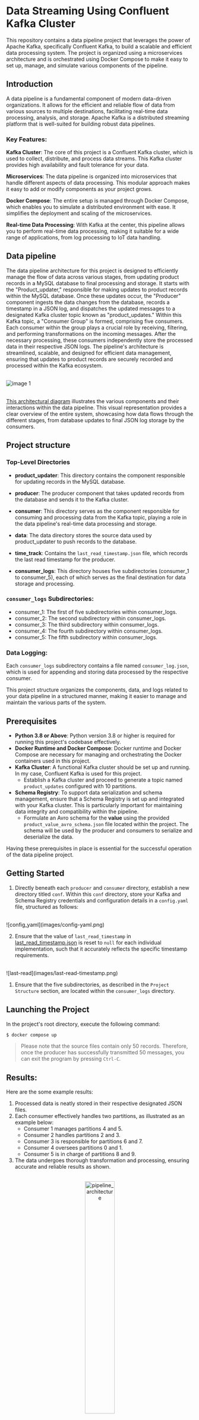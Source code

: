# Data Streaming Using Confluent Kafka Cluster

This repository contains a data pipeline project that leverages the power of Apache Kafka, specifically Confluent Kafka, to build a scalable and efficient data processing system. The project is organized using a microservices architecture and is orchestrated using Docker Compose to make it easy to set up, manage, and simulate various components of the pipeline.

## Introduction

A data pipeline is a fundamental component of modern data-driven organizations. It allows for the efficient and reliable flow of data from various sources to multiple destinations, facilitating real-time data processing, analysis, and storage. Apache Kafka is a distributed streaming platform that is well-suited for building robust data pipelines.

### Key Features:

**Kafka Cluster**: The core of this project is a Confluent Kafka cluster, which is used to collect, distribute, and process data streams. This Kafka cluster provides high availability and fault tolerance for your data.

**Microservices**: The data pipeline is organized into microservices that handle different aspects of data processing. This modular approach makes it easy to add or modify components as your project grows.

**Docker Compose**: The entire setup is managed through Docker Compose, which enables you to simulate a distributed environment with ease. It simplifies the deployment and scaling of the microservices.

**Real-time Data Processing**: With Kafka at the center, this pipeline allows you to perform real-time data processing, making it suitable for a wide range of applications, from log processing to IoT data handling.

## Data pipeline

The data pipeline architecture for this project is designed to efficiently manage the flow of data across various stages, from updating product records in a MySQL database to final processing and storage. It starts with the "Product_updater," responsible for making updates to product records within the MySQL database. Once these updates occur, the "Producer" component ingests the data changes from the database, records a timestamp in a JSON log, and dispatches the updated messages to a designated Kafka cluster topic known as "product_updates." Within this Kafka topic, a "Consumer Group" is formed, comprising five consumers. Each consumer within the group plays a crucial role by receiving, filtering, and performing transformations on the incoming messages. After the necessary processing, these consumers independently store the processed data in their respective JSON logs. The pipeline's architecture is streamlined, scalable, and designed for efficient data management, ensuring that updates to product records are securely recorded and processed within the Kafka ecosystem.
<br>
<br>
<!-- <div style="text-align:center">
  <img src="images/data-pipeline-arch.png" alt="pipeline_architecture" width="70%">
</div> -->
![image 1](images/data-pipeline-arch.png)
<br>
<br>

[This architectural diagram](images/data-pipeline-arch.png) illustrates the various components and their interactions within the data pipeline. This visual representation provides a clear overview of the entire system, showcasing how data flows through the different stages, from database updates to final JSON log storage by the consumers.


## Project structure

### Top-Level Directories

- **product_updater**: This directory contains the component responsible for updating records in the MySQL database.

- **producer**: The producer component that takes updated records from the database and sends it to the Kafka cluster.

- **consumer**: This directory serves as the component responsible for consuming and processing data from the Kafka topic, playing a role in the data pipeline's real-time data processing and storage.

- **data**: The data directory stores the source data used by product_updater to push records to the database.

- **time_track**: Contains the `last_read_timestamp.json` file, which records the last read timestamp for the producer.

- **consumer_logs**: This directory houses five subdirectories (consumer_1 to consumer_5), each of which serves as the final destination for data storage and processing.

### `consumer_logs` Subdirectories:
- consumer_1: The first of five subdirectories within consumer_logs.
- consumer_2: The second subdirectory within consumer_logs.
- consumer_3: The third subdirectory within consumer_logs.
- consumer_4: The fourth subdirectory within consumer_logs.
- consumer_5: The fifth subdirectory within consumer_logs.

### Data Logging:
Each `consumer_logs` subdirectory contains a file named `consumer_log.json`, which is used for appending and storing data processed by the respective consumer.

This project structure organizes the components, data, and logs related to your data pipeline in a structured manner, making it easier to manage and maintain the various parts of the system.

## Prerequisites

- **Python 3.8 or Above**: Python version 3.8 or higher is required for running this project's codebase effectively.
- **Docker Runtime and Docker Compose**: Docker runtime and Docker Compose are necessary for managing and orchestrating the Docker containers used in this project.
- **Kafka Cluster**: A functional Kafka cluster should be set up and running. In my case, Confluent Kafka is used for this project.
  - Establish a Kafka cluster and proceed to generate a topic named `product_updates` configured with 10 partitions.
- **Schema Registry**: To support data serialization and schema management, ensure that a Schema Registry is set up and integrated with your Kafka cluster. This is particularly important for maintaining data integrity and compatibility within the pipeline.
  - Formulate an Avro schema for the **value** using the provided `product_value_avro_schema.json` file located within the project. The schema will be used by the producer and consumers to serialize and deserialize the data.

Having these prerequisites in place is essential for the successful operation of the data pipeline project.

## Getting Started
1. Directly beneath each `producer` and `consumer` directory, establish a new directory titled `conf`. Within this `conf` directory, store your Kafka and Schema Registry credentials and configuration details in a `config.yaml` file, structured as follows:

<br>
<!-- <div style="text-align:center">
  <img src="images/config-yaml.png" alt="pipeline_architecture" width="50%">
</div> -->
![config_yaml](images/config-yaml.png)
<br>

2. Ensure that the value of `last_read_timestamp` in [last_read_timestamp.json](time_track/last_read_timestamp.json) is reset to `null` for each individual implementation, such that it accurately reflects the specific timestamp requirements.

<br>
<!-- <div style="text-align:center">
  <img src="images/last-read-timestamp.png" alt="pipeline_architecture" width="40%">
</div> -->
![last-read](images/last-read-timestamp.png)
<br>

1. Ensure that the five subdirectories, as described in the `Project Structure` section, are located within the `consumer_logs` directory.

## Launching the Project

In the project's root directory, execute the following command:
```bash
$ docker compose up
```

> Please note that the source files contain only 50 records. Therefore, once the producer has successfully transmitted 50 messages, you can exit the program by pressing `Ctrl-C`.

## Results:

Here are the some example results:

1. Processed data is neatly stored in their respective designated JSON files.
2. Each consumer effectively handles two partitions, as illustrated as an example below:
   - Consumer 1 manages partitions 4 and 5.
   - Consumer 2 handles partitions 2 and 3.
   - Consumer 3 is responsible for partitions 6 and 7.
   - Consumer 4 oversees partitions 0 and 1.
   - Consumer 5 is in charge of partitions 8 and 9.
3. The data undergoes thorough transformation and processing, ensuring accurate and reliable results as shown.
<br>
<div style="text-align:center">
  <img src="images/data-transformation.png" alt="pipeline_architecture" width="40%">
</div>
<br>
The category is now capitalized, and a new column named `discount_price` has been introduced. For each item falling under the category `CAT_5`, the `discount_price` column reflects a 20% reduction from the original price.

## Afterwords

- Special thanks to **Grow Data Skills** for their invaluable guidance, support, and expertise throughout the development of this project. Their contributions have been instrumental in its success (© Grow Data Skills).

- I am grateful to **Confluent Kafka** for providing the robust Kafka server infrastructure that forms the backbone of this data pipeline. Their dedication to excellence has greatly contributed to the reliability and efficiency of this project (© Confluent Kafka).

